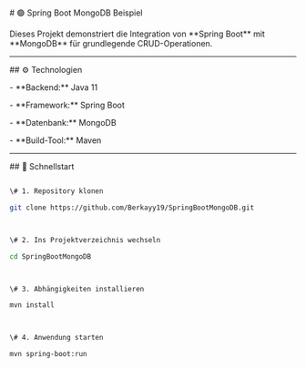 \# 🟢 Spring Boot MongoDB Beispiel



Dieses Projekt demonstriert die Integration von \*\*Spring Boot\*\* mit \*\*MongoDB\*\* für grundlegende CRUD-Operationen.



---



\## ⚙️ Technologien

\- \*\*Backend:\*\* Java 11  

\- \*\*Framework:\*\* Spring Boot  

\- \*\*Datenbank:\*\* MongoDB  

\- \*\*Build-Tool:\*\* Maven  



---



\## 🚀 Schnellstart



```bash

\# 1. Repository klonen

git clone https://github.com/Berkayy19/SpringBootMongoDB.git



\# 2. Ins Projektverzeichnis wechseln

cd SpringBootMongoDB



\# 3. Abhängigkeiten installieren

mvn install



\# 4. Anwendung starten

mvn spring-boot:run



